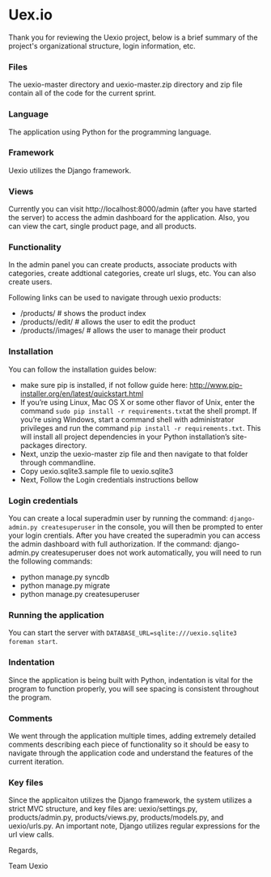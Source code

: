 Uex.io
======

Thank you for reviewing the Uexio project, below is a brief summary of the project's organizational structure, login information, etc.

### Files
The uexio-master directory and uexio-master.zip directory and zip file contain all of the code for the current sprint.

### Language
The application using Python for the programming language.

### Framework
Uexio utilizes the Django framework.

### Views
Currently you can visit http://localhost:8000/admin (after you have started the server) to access the admin dashboard for the application.
Also, you can view the cart, single product page, and all products. 

### Functionality
In the admin panel you can create products, associate products with categories, create addtional categories, create url slugs, etc. You can also create users.

Following links can be used to navigate through uexio products:
* /products/ # shows the product index
* /products/<slug>/edit/ # allows the user to edit the product
* /products/<slug>/images/ # allows the user to manage their product

### Installation
You can follow the installation guides below:
*  make sure pip is installed, if not follow guide here: http://www.pip-installer.org/en/latest/quickstart.html
*  If you’re using Linux, Mac OS X or some other flavor of Unix, enter the command ```sudo pip install -r requirements.txt```at the shell prompt. If you’re using Windows, start a command shell with administrator privileges and run the command ```pip install -r requirements.txt```. This will install all project dependencies in your Python installation’s site-packages directory.
* Next, unzip the uexio-master zip file and then navigate to that folder through commandline.
* Copy uexio.sqlite3.sample file to uexio.sqlite3
* Next, Follow the Login credentials instructions bellow  

### Login credentials
You can create a local superadmin user by running the command: ```django-admin.py createsuperuser``` in the console, you will then be prompted to enter your login crentials. After you have created the superadmin you can access the admin dashboard with full authorization. If the command: django-admin.py createsuperuser does not work automatically, you will need to run the following commands:

* python manage.py syncdb
* python manage.py migrate
* python manage.py createsuperuser

### Running the application

You can start the server with ```DATABASE_URL=sqlite:///uexio.sqlite3 foreman start```.

### Indentation
Since the application is being built with Python, indentation is vital for the program to function properly, you will see spacing is consistent throughout the program.

### Comments
We went through the application multiple times, adding extremely detailed comments describing each piece of functionality so it should be easy to navigate through the application code and understand the features of the current iteration.

### Key files
Since the applicaiton utilizes the Django framework, the system utilizes a strict MVC structure, and key files are: uexio/settings.py, products/admin.py, products/views.py, products/models.py, and uexio/urls.py. An important note, Django utilizes regular expressions for the url view calls.

Regards,

Team Uexio

